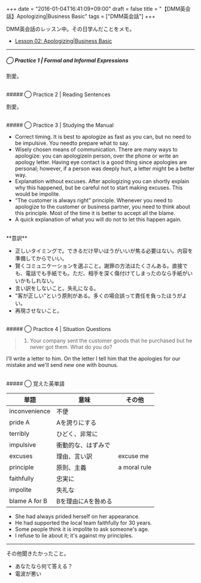 +++
date = "2016-01-04T16:41:09+09:00"
draft = false
title = "【DMM英会話】Apologizing|Business Basic"
tags = ["DMM英会話"]
+++

DMM英会話のレッスン中。その日学んだことをメモ。

- [Lesson 02: Apologizing|Business Basic](http://eikaiwa.dmm.com/download/pdf/Business_basic_02_01.pdf/)

<hr>

##### ◯ Practice 1 | Formal and Informal Expressions

割愛。

<br>
##### ◯ Practice 2 | Reading Sentences

割愛。

<br>
##### ◯ Practice 3 | Studying the Manual

- Correct timing. It is best to apologize as fast as you can, but no need to be impulsive. You needto prepare what to say.
- Wisely chosen means of communication. There are many ways to apologize: you can apologizein person, over the phone or write an apology letter. Having eye contact is a good thing since apologies are personal; however, if a person was deeply hurt, a letter might be a better way.
- Explanation without excuses. After apologizing you can shortly explain why this happened, but be careful not to start making excuses. This would be impolite.
- “The customer is always right” principle. Whenever you need to apologize to the customer or business partner, you need to think about this principle. Most of the time it is better to accept all the blame.
- A quick explanation of what you will do not to let this happen again.

<br>
**意訳**

- 正しいタイミングで。できるだけ早いほうがいいが焦る必要はない。内容を準備してからでいい。
- 賢くコミュニケーションを選ぶこと。謝罪の方法はたくさんある。直接でも、電話でも手紙でも。ただ、相手を深く傷付けてしまったのなら手紙がいいかもしれない。 
- 言い訳をしないこと。失礼になる。
- "客が正しい"という原則がある。多くの場合誤って責任を負ったほうがよい。
- 再現させないこと。

<br>
##### ◯ Practice 4 | Situation Questions

> 1. Your company sent the customer goods that he purchased but he never got them. What do you do?

I'll write a letter to him.
On the letter I tell him that the apologies for our mistake and we'll send new one with bounus.



<br>
##### ◯ 覚えた英単語

|単語|意味|その他|
|---|---|---|
|inconvenience| 不便
|pride A|Aを誇りにする
|terribly|ひどく、非常に
|impulsive|衝動的な、はずみで
|excuses|理由、言い訳| excuse me
|principle|原則、主義| a moral rule
|faithfully|忠実に
|impolite|失礼な
|blame A for B|Bを理由にAを咎める

- She had always prided herself on her appearance.
- He had supported the local team faithfully for 30 years.
- Some people think it is impolite to ask someone's age.
- I refuse to lie about it; it's against my principles.

<hr>

その他聞きたかったこと。  

- あなたなら何て答える？
- 電波が悪い
